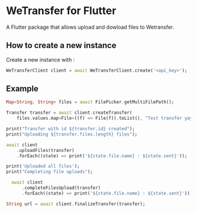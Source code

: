 # WeTransfer for Flutter

A Flutter package that allows upload and dowload files to Wetransfer.

## How to create a new instance

 Create a new instance with :

 ```dart
 WeTransferClient client = await WeTransferClient.create('<api_key>');
 ```

 ## Example

 ```dart
 Map<String, String> files = await FilePicker.getMultiFilePath();

 Transfer transfer = await client.createTransfer(
     files.values.map<File>((f) => File(f)).toList(), "Test transfer yayyy");

 print("Transfer with id ${transfer.id} created");
 print("Uploading ${transfer.files.length} files");

 await client
     .uploadFiles(transfer)
     .forEach((state) => print('${state.file.name} : ${state.sent}'));

 print('Uploaded all files');
 print("Completing file uploads");

   await client
       .completeFilesUpload(transfer)
       .forEach((state) => print('${state.file.name} : ${state.sent}'));

 String url = await client.finalizeTransfer(transfer);

 ```
